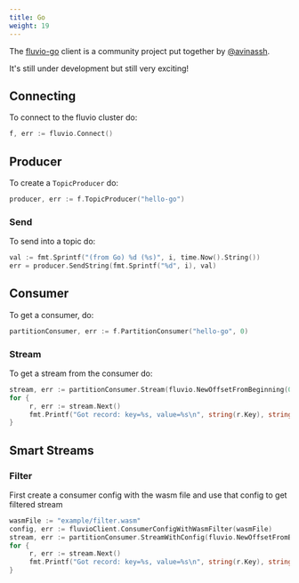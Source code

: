 ```yaml
---
title: Go
weight: 19
---
```


The [fluvio-go] client is a community
project put together by [@avinassh].

It's still under development but still very exciting!

[fluvio-go]: https://github.com/avinassh/fluvio-go 
[@avinassh]: https://github.com/avinassh

## Connecting

To connect to the fluvio cluster do:
```go
f, err := fluvio.Connect()
```

## Producer

To create a `TopicProducer` do:
```go
producer, err := f.TopicProducer("hello-go")
```

### Send

To send into a topic do:
```go
val := fmt.Sprintf("(from Go) %d (%s)", i, time.Now().String())
err = producer.SendString(fmt.Sprintf("%d", i), val)
```

## Consumer 

To get a consumer, do:
```go
partitionConsumer, err := f.PartitionConsumer("hello-go", 0)
```

### Stream

To get a stream from the consumer do:
```go
stream, err := partitionConsumer.Stream(fluvio.NewOffsetFromBeginning(0))
for {
     r, err := stream.Next()
     fmt.Printf("Got record: key=%s, value=%s\n", string(r.Key), string(r.Value))
}
```

## Smart Streams

### Filter
First create a consumer config with the wasm file and use that config to get filtered stream
```go
wasmFile := "example/filter.wasm"
config, err := fluvioClient.ConsumerConfigWithWasmFilter(wasmFile)
stream, err := partitionConsumer.StreamWithConfig(fluvio.NewOffsetFromBeginning(0), config)
for {
     r, err := stream.Next()
     fmt.Printf("Got record: key=%s, value=%s\n", string(r.Key), string(r.Value))
}
```

